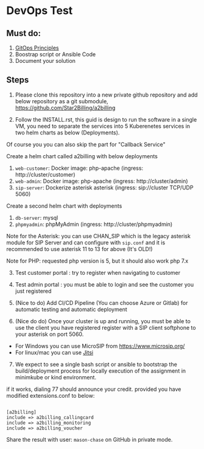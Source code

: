 # DevOps Test

## Must do:

1. [GitOps Principles](https://en.wikipedia.org/wiki/DevOps#GitOps)
2. Boostrap script or Ansible Code
3. Document your solution

## Steps

1. Please clone this repository into a new private github repository and add below repository as a git submodule,
https://github.com/Star2Billing/a2billing


2. Follow the INSTALL.rst, this guid is design to run the software in a single VM,
you need to separate the services into 5 Kuberenetes services in two helm charts as below (Deployments).

Of course you you can also skip the part for "Callback Service"

Create a helm chart called a2billing with below deployments

1. `web-customer`: Docker image: php-apache (ingress: http://cluster/customer)
2. `web-admin`: Docker image: php-apache (ingress: http://cluster/admin)
3. `sip-server`: Dockerize asterisk asterisk (ingress:  sip://cluster TCP/UDP 5060)

Create a second helm chart with deployments
1. `db-server`: mysql 
2. `phpmyadmin`: phpMyAdmin (ingress: http://cluster/phpmyadmin)

Note for the Asterisk: you can use CHAN_SIP which is the legacy asterisk module for SIP Server and can configure with `sip.conf` 
and it is recommended to use asterisk 11 to 13 for above (It's OLD!)

Note for PHP: requested php version is 5, but it should also work php 7.x 

3. Test customer portal : try to register when navigating to customer 

4. Test admin portal : you must be able to login and see the customer you just registered

5. (Nice to do) Add CI/CD  Pipeline (You can choose Azure or Gitlab) for automatic testing and automatic deployment

6. (Nice do do) Once your cluster is up and running, you must be able to use the client you have registered
register with a SIP client softphone to your asterisk on port 5060.

- For Windows you can use MicroSIP from https://www.microsip.org/
- For linux/mac you can use [Jitsi](https://jitsi.org/downloads/)

7. We expect to see a single bash script or ansible to bootstrap the build/deployment process for locally execution of the assignment in
minimkube or kind environment.

if it works, dialing 77 should announce your credit. provided you have modified extensions.conf to below:

```

[a2billing]
include => a2billing_callingcard
include => a2billing_monitoring
include => a2billing_voucher

```

Share the result with user: `mason-chase` on GitHub in private mode.
